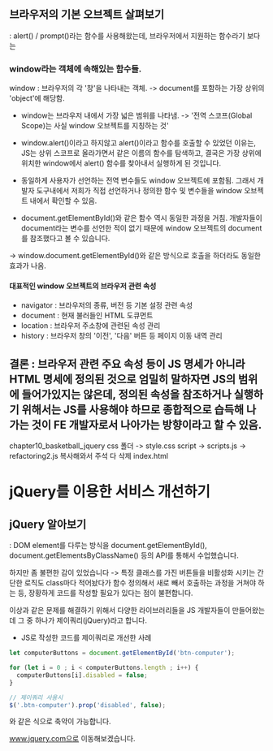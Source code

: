 ## 브라우저의 기본 오브젝트 살펴보기
: alert() / prompt()라는 함수를 사용해왔는데, 브라우저에서 지원하는 함수라기 보다는

### window라는 객체에 속해있는 함수들.

window : 브라우저의 각 '창'을 나타내는 객체. -> document를 포함하는 가장 상위의 'object'에 해당함.

- window는 브라우저 내에서 가장 넓은 범위를 나타냄. -> '전역 스코프(Global Scope)는 사실 window 오브젝트를 지칭하는 것'

- window.alert()이라고 하지않고 alert()이라고 함수를 호출할 수 있었던 이유는, JS는 상위 스코프로 올라가면서 같은 이름의 함수를 탐색하고, 결국은 가장 상위에 위치한 window에서 alert() 함수를 찾아내서 실행하게 된 것입니다.

- 동일하게 사용자가 선언하는 전역 변수들도 window 오브젝트에 포함됨. 그래서 개발자 도구내에서 저희가 직접 선언하거나 정의한 함수 및 변수들을 window 오브젝트 내에서 확인할 수 있음.

- document.getElementById()와 같은 함수 역시 동일한 과정을 거침. 개발자들이 document라는 변수를 선언한 적이 없기 때문에 window 오브젝트의 document를 참조했다고 볼 수 있습니다.

-> window.document.getElementById()와 같은 방식으로 호출을 하더라도 동일한 효과가 나옴.

#### 대표적인 window 오브젝트의 브라우저 관련 속성

- navigator : 브라우저의 종류, 버전 등 기본 설정 관련 속성
- document : 현재 불러들인 HTML 도큐먼트
- location : 브라우저 주소창에 관련된 속성 관리
- history : 브라우저 창의 '이전', '다음' 버튼 등 페이지 이동 내역 관리

## 결론 : 브라우저 관련 주요 속성 등이 JS 명세가 아니라 HTML 명세에 정의된 것으로 엄밀히 말하자면 JS의 범위에 들어가있지는 않은데, 정의된 속성을 참조하거나 실행하기 위해서는 JS를 사용해야 하므로 종합적으로 습득해 나가는 것이 FE 개발자로서 나아가는 방향이라고 할 수 있음.

chapter10_basketball_jquery
css 폴더 -> style.css
script -> scripts.js -> refactoring2.js 복사해와서 주석 다 삭제
index.html

# jQuery를 이용한 서비스 개선하기

## jQuery 알아보기

: DOM element를 다루는 방식을 document.getElementById(), document.getElementsByClassName() 등의 API를 통해서 수업했습니다.

하지만 좀 불편한 감이 있었습니다 -> 특정 클래스를 가진 버튼들을 비활성화 시키는 간단한 로직도 class마다 적어놨다가 함수 정의해서 새로 빼서 호출하는 과정을 거쳐야 하는 등, 장황하게 코드를 작성할 필요가 있다는 점이 불편합니다.

이상과 같은 문제를 해결하기 위해서 다양한 라이브러리들을 JS 개발자들이 만들어왔는데 그 중 하나가 제이쿼리(jQuery)라고 합니다.

- JS로 작성한 코드를 제이쿼리로 개선한 사례
```javascript
let computerButtons = document.getElementById('btn-computer');

for (let i = 0 ; i < computerButtons.length ; i++) {
  computerButtons[i].disabled = false;
}

// 제이쿼리 사용시
$('.btn-computer').prop('disabled', false);
```
와 같은 식으로 축약이 가능합니다.

www.jquery.com으로 이동해보겠습니다.